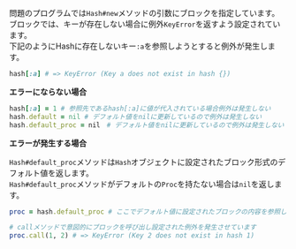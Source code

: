 問題のプログラムでは`Hash#new`メソッドの引数にブロックを指定しています。  
ブロックでは、キーが存在しない場合に例外`KeyError`を返すよう設定されています。  
下記のようにHashに存在しないキー`:a`を参照しようとすると例外が発生します。

```ruby
hash[:a] # => KeyError (Key a does not exist in hash {})
```

**エラーにならない場合**

```ruby
hash[:a] = 1 # 参照先であるhash[:a]に値が代入されている場合例外は発生しない
hash.default = nil # デフォルト値をnilに更新しているので例外は発生しない
hash.default_proc = nil　# デフォルト値をnilに更新しているので例外は発生しない
```

**エラーが発生する場合**

`Hash#default_proc`メソッドは`Hash`オブジェクトに設定されたブロック形式のデフォルト値を返します。  
`Hash#default_proc`メソッドがデフォルトの`Proc`を持たない場合は`nil`を返します。

```ruby
proc = hash.default_proc # ここでデフォルト値に設定されたブロックの内容を参照しそれを変数procに代入しています

# callメソッドで意図的にブロックを呼び出し設定された例外を発生させています
proc.call(1, 2) # => KeyError (Key 2 does not exist in hash 1)
```